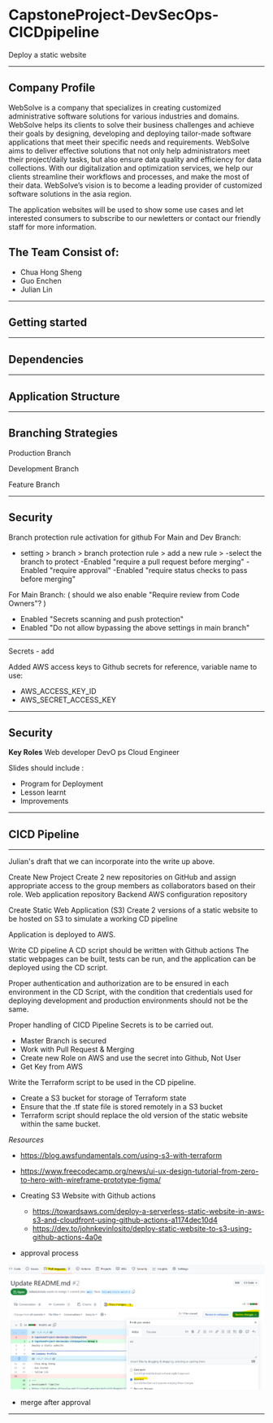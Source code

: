 # CapstoneProject-DevSecOps-CICDpipeline
Deploy a static website
_______________________________________________________________________________________
## Company Profile
  WebSolve is a company that specializes in creating customized administrative software solutions for various industries and domains. WebSolve helps its clients to solve their business challenges and achieve their goals by designing, developing and deploying tailor-made software applications that meet their specific needs and requirements. WebSolve aims to deliver effective solutions that not only help administrators meet their project/daily tasks, but also ensure data quality and efficiency for data collections. With our digitalization and optimization services, we help our clients streamline their workflows and processes, and make the most of their data. WebSolve’s vision is to become a leading provider of customized software solutions in the asia region.

  The application websites will be used to show some use cases and let interested consumers to subscribe to our newletters or contact our friendly staff for more information.


## The Team Consist of:
- Chua Hong Sheng
- Guo Enchen
- Julian Lin


_______________________________________________________________________________________
## Getting started


_______________________________________________________________________________________
## Dependencies

_______________________________________________________________________________________
## Application Structure




_______________________________________________________________________________________
## Branching Strategies
Production Branch
<url>


Development Branch
<url>

Feature Branch
<url>



_______________________________________________________________________________________
## Security


Branch protection rule activation for github
For Main and Dev Branch: 
- setting > branch > branch protection rule > add a new rule > 
 -select the branch to protect
 -Enabled "require a pull request before merging"
 -Enabled "require approval"
 -Enabled "require status checks to pass before merging"

For Main Branch:
 ( should we also enable "Require review from Code Owners"? )

- Enabled "Secrets scanning and push protection"
- Enabled "Do not allow bypassing the above settings in main branch"
_______________________________________________________________________________________

Secrets - add

Added AWS access keys to Github secrets for reference, variable name to use:
- AWS_ACCESS_KEY_ID
- AWS_SECRET_ACCESS_KEY


_______________________________________________________________________________________
## Security





**Key Roles**
Web developer 
DevO ps 
Cloud Engineer 




Slides should include :
- Program for Deployment
- Lesson learnt
- Improvements




_______________________________________________________________________________________
## CICD Pipeline


--------------------------------------
Julian's draft that we can incorporate into the write up above. 


Create New Project 
Create 2 new repositories on GitHub and assign appropriate access to the group members as collaborators based on their role.
Web application repository 
Backend AWS configuration repository

Create Static Web Application (S3) 
Create 2 versions of a static website to be hosted on S3 to simulate a working CD pipeline

Application is deployed to AWS.

Write CD pipeline
A CD script should be written with Github actions The static webpages can be built, tests can be run, and the application can be deployed using the CD script. 

Proper authentication and authorization are to be ensured in each environment in the CD Script, with the condition that credentials used for deploying development and production environments should not be the same.

Proper handling of CICD Pipeline Secrets is to be carried out.

-  Master Branch is secured
-  Work with Pull Request & Merging
-  Create new Role on AWS and use the secret into Github, Not User
-  Get Key from AWS

Write the Terraform script to be used in the CD pipeline.
- Create a S3 bucket for storage of Terraform state
-  Ensure that the .tf state file is stored remotely in a S3 bucket
-  Terraform script should replace the old version of the static website within the same bucket.






_Resources_
- https://blog.awsfundamentals.com/using-s3-with-terraform

- https://www.freecodecamp.org/news/ui-ux-design-tutorial-from-zero-to-hero-with-wireframe-prototype-figma/

- Creating S3 Website with Github actions
  - https://towardsaws.com/deploy-a-serverless-static-website-in-aws-s3-and-cloudfront-using-github-actions-a1174dec10d4
  - https://dev.to/johnkevinlosito/deploy-static-website-to-s3-using-github-actions-4a0e

- approval process

![Alt text](image.png)


- merge after approval
_______________________________________________________________________________________

